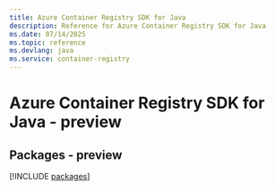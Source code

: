 ```yaml
---
title: Azure Container Registry SDK for Java
description: Reference for Azure Container Registry SDK for Java
ms.date: 07/14/2025
ms.topic: reference
ms.devlang: java
ms.service: container-registry
---
```

# Azure Container Registry SDK for Java - preview
## Packages - preview
[!INCLUDE [packages](container-registry-index.md)]